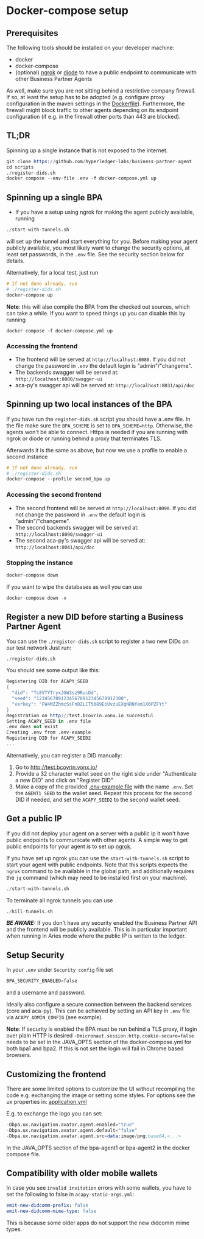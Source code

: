 # Docker-compose setup

## Prerequisites

The following tools should be installed on your developer machine:
- docker
- docker-compose
- (optional) [ngrok](https://ngrok.com/) or [diode](https://support.diode.io/) to have a public endpoint to communicate with other Business Partner Agents

As well, make sure you are not sitting behind a restrictive company firewall.
If so, at least the setup has to be adopted (e.g. configure proxy configuration in the maven settings in the [Dockerfile](../Dockerfile)).
Furthermore, the firewall might block traffic to other agents depending on its endpoint configuration (if e.g. in the firewall other ports than 443 are blocked).

## TL;DR

Spinning up a single instance that is not exposed to the internet.

```s
git clone https://github.com/hyperledger-labs/business-partner-agent
cd scripts
./register-dids.sh
docker compose --env-file .env -f docker-compose.yml up
```

## Spinning up a single BPA

- If you have a setup using ngrok for making the agent publicly available, running
```s
./start-with-tunnels.sh
```
will set up the tunnel and start everything for you. Before making your agent publicly available, 
you most likely want to change the security options, at least set passwords, in the `.env` file. 
See the security section below for details.

Alternatively, for a local test, just run
```s
# If not done already, run
# ./register-dids.sh
docker-compose up
```
**Note**: this will also compile the BPA from the checked out sources, which can take a while.
If you want to speed things up you can disable this by running
```shell
docker compose -f docker-compose.yml up
```

### Accessing the frontend

- The frontend will be served at `http://localhost:8080`. If you did not change the password in `.env` the default login is "admin"/"changeme".
- The backends swagger will be served at: `http://localhost:8080/swagger-ui`
- aca-py's swagger api will be served at: `http://localhost:8031/api/doc`

## Spinning up two local instances of the BPA

If you have run the `register-dids.sh` script you should have a .env file. In the file make sure the `BPA_SCHEME` is set to `BPA_SCHEME=http`.
Otherwise, the agents won't be able to connect. Https is needed if you are running with ngrok or diode
or running behind a proxy that terminates TLS.

Afterwards it is the same as above, but now we use a profile to enable a second instance

```s
# If not done already, run
# ./register-dids.sh
docker-compose --profile second_bpa up
```

### Accessing the second frontend
- The second frontend will be served at `http://localhost:8090`. If you did not change the password in `.env` the default login is "admin"/"changeme".
- The second backends swagger will be served at: `http://localhost:8090/swagger-ui`
- The second aca-py's swagger api will be served at: `http://localhost:8041/api/doc`

### Stopping the instance

```s
docker-compose down
```

If you want to wipe the databases as well you can use

```s
docker-compose down -v
```

## Register a new DID before starting a Business Partner Agent

You can use the `./register-dids.sh` script to register a two new DIDs on our test network
Just run:

```s
./register-dids.sh
```

You should see some output like this:
```s
Registering DID for ACAPY_SEED
{
  "did": "Tc8VTYTryxJGW3sz9RucDd",
  "seed": "12345678912345678912345678912300",
  "verkey": "FW4MZZhmcSsFnDZLCT5689EoUvzuEXqNRNYem1X6PZFYt"
}
Registration on http://test.bcovrin.vonx.io successful
Setting ACAPY_SEED in .env file
.env does not exist
Creating .env from .env-example
Registering DID for ACAPY_SEED2
...
```

Alternatively, you can register a DID manually:

1. Go to http://test.bcovrin.vonx.io/
2. Provide a 32 character wallet seed on the right side under "Authenticate a new DID" and click on "Register DID"
3. Make a copy of the provided [.env-example file](.env-example) with the name `.env`. Set the `AGENT1_SEED` to the wallet seed. Repeat this process for the second DID if needed, and set the `ACAPY_SEED2` to the second wallet seed.

## Get a public IP
If you did not deploy your agent on a server with a public ip it won't have public endpoints to communicate with other agents.
A simple way to get public endpoints for your agent is to set up [ngrok](https://ngrok.com/).

If you have set up ngrok you can use the `start-with-tunnels.sh` script to start your agent with public endpoints. Note that this scripts expects the `ngrok` command to be available in the global path, and additionally requires the `jq` command (which may need to be installed first on your machine).
```s
./start-with-tunnels.sh
```
To terminate all ngrok tunnels you can use
```s
./kill-tunnels.sh
```

***BE AWARE:*** If you don't have any security enabled the Business Partner API and the frontend will be publicly available. This is in particular important when running in Aries mode where the public IP is written to the ledger.

## Setup Security

In your `.env` under `Security config` file set
```s
BPA_SECURITY_ENABLED=false
```
and a username and password.

Ideally also configure a secure connection between the backend services (core and aca-py).
This can be achieved by setting an API key in `.env` file via `ACAPY_ADMIN_CONFIG` (see example).

**Note**: If security is enabled the BPA must be run behind a TLS proxy, 
if login over plain HTTP is desired `-Dmicronaut.session.http.cookie-secure=false`
needs to be set in the JAVA_OPTS section of the docker-compose.yml for both bpa1 and bpa2. If this is not set
the login will fail in Chrome based browsers.

## Customizing the frontend

There are some limited options to customize the UI without recompiling the code
e.g. exchanging the image or setting some styles. For options see the ux properties in:
[application.yml](../backend/business-partner-agent/src/main/resources/application.yml)

E.g. to exchange the logo you can set:

```s
-Dbpa.ux.navigation.avatar.agent.enabled="true"
-Dbpa.ux.navigation.avatar.agent.default="false"
-Dbpa.ux.navigation.avatar.agent.src=data:image/png;base64,<...>
```
In the JAVA_OPTS section of the bpa-agent1 or bpa-agent2 in the docker compose file.

## Compatibility with older mobile wallets

In case you see `invalid invitation` errors with some wallets, you have to set the following to false
in `acapy-static-args.yml`:

```yaml
emit-new-didcomm-prefix: false
emit-new-didcomm-mime-type: false
```
This is because some older apps do not support the new didcomm mime types.  